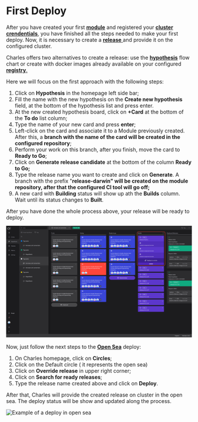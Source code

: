 # First Deploy

After you have created your first [**module**](https://docs.charlescd.io/v/v0.2.1-en/get-started/creating-your-first-module) and registered your [**cluster crendentials**](https://docs.charlescd.io/v/v0.2.1-en/get-started/defining-a-workspace/configuracoes-de-deploy), you have finished all the steps needed to make your first deploy. Now, it is necessary to create a [**release** ](https://docs.charlescd.io/v/v0.2.1-en/reference/release)and provide it on the configured cluster.

Charles offers two alternatives to create a release: use the [**hypothesis**](https://docs.charlescd.io/v/v0.2.1-en/reference/hyphotesis) flow chart or create with docker images already available on your configured [**registry**.](https://docs.charlescd.io/v/v0.2.1-en/get-started/defining-a-workspace/docker-registry)

Here we will focus on the first approach with the following steps:

1. Click on **Hypothesis** in the homepage left side bar; 
2. Fill the name with the new hypothesis on the **Create new hypothesis** field, at the bottom of the hypothesis list and press enter.
3. At the new created hypothesis board, click on **+Card** at the bottom of the **To do** list column;
4. Type the name of your new card and press **enter**; 
5. Left-click on the card and associate it to a Module previously created. After this, a **branch with the name of the card will be created in the configured repository**; 
6. Perform your work on this branch, after you finish, move the card to **Ready to Go**; 
7. Click on **Generate release candidate** at the bottom of the column **Ready to Go;**
8. Type the release name you want to create and click on **Generate**. A branch with the prefix "**release-darwin" will be created on the module repository, after that the configured CI tool will go off;**
9. A new card with **Building** status will show up ath the **Builds** column. Wait until its status changes to **Built**. 

After you have done the whole process above, your release will be ready to deploy.

![Example of release created and ready to deploy](../.gitbook/assets/primeiro_deploy-1-%20%282%29.png)

Now, just follow the next steps to the [**Open Sea**](https://docs.charlescd.io/v/v0.2.1-en/key-concepts) deploy:

1. On Charles homepage, click on **Circles**; 
2. Click on the Default circle \( it represents the open sea\) 
3. Click on **Override release** in upper right corner; 
4. Click on **Search for ready releases**;
5. Type the release name created above and click on **Deploy**.

After that, Charles will provide the created release on cluster in the open sea. The deploy status will be show and updated along the process.

![Example of a deploy in open sea](../.gitbook/assets/primeiro-deploy%20%281%29%20%281%29.gif)

